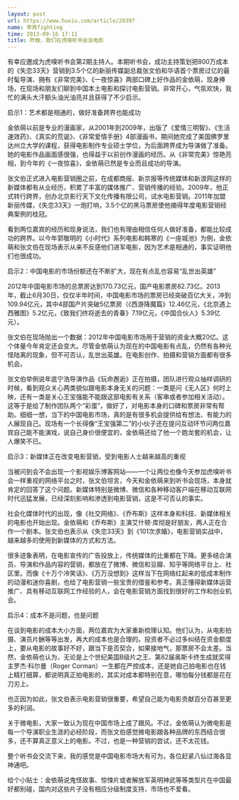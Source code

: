 ```yaml
---
layout: post
url: https://www.huxiu.com/article/20397
name: 李燕fighting
time: 2013-09-16 17:11
title: 昨晚，我们在虎嗅听书会说电影
---
```

有幸应邀成为虎嗅听书会第2期主持人。本期听书会，成功主持策划把800万成本的《失恋33天》营销到3.5个亿的新丽传媒副总裁张文伯和华语首个票房过亿的最时髦导演、拥有《非常完美》、《一夜惊喜》两部口碑上好作品的金依萌，现身捧场，在现场和朋友们聊到中国本土电影和探讨电影营销。非常开心，气氛欢快，我忙的满头大汗额头油光油亮并且获得了不少启示。

启示1：艺术都是相通的，做好准备跨界也能成功

金依萌以前是专业的漫画家，从2001年到2009年，出版了《爱情三明智》、《生活速效药》、《真实的荒诞》、《非常爱情手册》4部漫画书，期间她完成了美国佛罗里达州立大学的课程，获得电影制作专业硕士学位，为后面跨界成为导演做了准备。她的电影作品画面感很强，也得益于以前创作漫画的经历。从《非常完美》惊艳亮相，到今年的《一夜惊喜》，金依萌已然是专业而且成功的导演。

张文伯正式进入电影营销圈之前，在成都商报、新京报等传统媒体和新浪网这样的新媒体都有从业经历，积累了丰富的媒体推广、营销传播的经验。2009年，他正式转行跨界，创办北京影行天下文化传播有限公司，试水电影营销。2011年加盟新丽传媒，《失恋33天》一炮打响，3.5个亿的黑马票房使他摘得年度电影营销经典案例的桂冠。

看到两位嘉宾的经历和现身说法，我们也有理由相信任何人做好准备，都能比较成功的跨界。以今年郭敬明的《小时代》系列电影和韩寒的《一座城池》为例，金依萌和张文伯在现场表示从来不反感他们进军电影，因为艺术是相通的，事实证明他们也很成功。

启示2：中国电影的市场份额还在不断扩大，现在有点乱也容易“乱世出英雄”

2012年中国电影市场的总票房达到170.73亿元，国产电影票房82.73亿。2013年，截止6月30日，仅仅半年时间，中国电影市场的票房已经突破百亿大关，冲到109.94亿元，其中4部国产片突破5亿票房（《西游降魔篇》12.46亿元，《北京遇上西雅图》5.2亿元，《致我们终将逝去的青春》7.19亿元，《中国合伙人》5.39亿元）。

张文伯在现场抛出一个数据：2012年中国电影市场用于营销的资金大概20亿。这个体量今年肯定还会变大。尽管金依萌认为现在的中国电影有点乱，仍然有各种光怪陆离的现象，但不可否认，乱世出英雄。在电影创作、拍摄和营销方面都有很多机会。

张文伯举例说年底宁浩导演作品《玩命邂逅》正在拍摄，团队进行观众抽样调研的时候，看到观众关心两类貌似跟电影本身无关的问题：一类是问《无人区》何时上映，还有一类是关心王宝强能不能跟这部电影有关系（客串或者参加相关活动）。这等于是给了制作团队两个“彩蛋”，做好了，对电影本身的口碑和票房非常有帮助。细细一想，当下的中国电影市场，真的是有很多机会提供给有想法、有能力的人展现自己。现场有一个长得像“王宝强第二”的小伙子还在提问互动环节问两位嘉宾自己能不能演戏，说自己身价很便宜的，金依萌还给了他一个跑龙套的机会，让人爆笑不已。

启示3：新媒体正在改变电影营销，受到电影人士越来越高的重视

当被问到会不会出现一个影视娱乐博客网站——一个让两位也像今天参加虎嗅听书会一样重视的网络平台之时，张文伯坦言，今天和金依萌来到听书会现场，本身就肯定的回答了这个问题。新媒体特别是微博、微信和各种移动客户端在移动互联网时代迅猛发展，已经深刻影响和渗透到电影营销，这是不可否认的事实。

社会化媒体时代的出现，像《社交网络》、《乔布斯》这样本身和科技、新媒体相关的电影也开始出现。金依萌和《乔布斯》主演艾什顿·库彻是好朋友，两人正在合作一个剧本。张文伯也表示从《失恋33天》到《101次求婚》，电影营销实战中，越来越多的使用到新媒体的方式和方法。

很多迹象表明，在电影宣传的广告投放上，传统媒体的比重都在下降。更多结合演员、导演和作品内容的营销，都放在了微博、微信和豆瓣、知乎等网络平台上、社区里。而像《十万个冷笑话》、《万万没想到》这样当下在网络红起来的低成本制作的动漫和迷你喜剧，也给了电影营销一些宝贵的借鉴和参考。真正懂得新媒体运营推广、具有移动互联网工作经验的人，会在电影营销方面找到很好的工作和创业机会。

启示4：成本不是问题，也是问题

在谈到电影的成本大小方面，两位嘉宾为大家重新梳理认知。他们认为，从电影拍摄、演员片酬等等出发，再大的成本也是合理的。投资者不必过多纠结在资金额度上，要从电影的故事好不好，跟当下是否契合，如果接地气，那票房不会太差。当然，金依萌也认为，无论是上个世纪美国B级片之王、第82届奥斯卡终生成就奖得主罗杰·科尔曼（Roger Corman）一生都在严控成本，还是她自己拍电影也在钱上精打细算，都说明真正拍电影的，其实对成本都特别在意，哪怕每分钱都是花在刀刃上。

也正因为如此，张文伯表示电影营销很重要，希望自己能为电影贡献百分百甚至更多的利润。

关于微电影，大家一致认为现在中国市场上成了跟风。不过，金依萌认为微电影是每一个导演职业生涯的必经阶段，而张文伯感觉微电影跟各种品牌的东西结合很多，还不算真正意义上的电影。不过，也是一种营销的尝试，还不太花钱。

整个听书会交流下来，我的感觉是中国电影市场大有可为，各位赶紧八仙过海各显神通吧。

给个小贴士：金依萌说鬼怪故事、惊悚片或者解放军英明神武等等类型片在中国最好都别碰，国内对这些片子没有相应分级制度支持，市场也不爱看。

